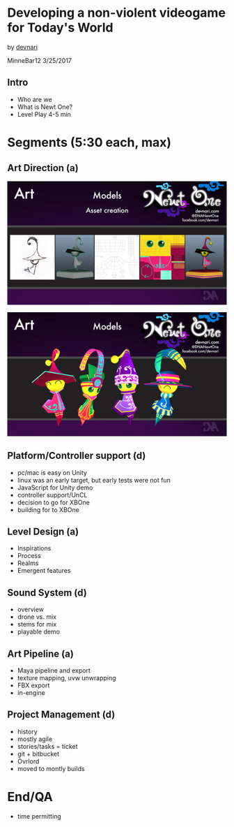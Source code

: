 Developing a non-violent videogame for Today's World
====================================================

by [devnari](http://devnari.com)

MinneBar12 3/25/2017 

Intro
---------
- Who are we
- What is Newt One?
- Level Play 4-5 min

Segments (5:30 each, max)
====================

Art Direction (a)
-----------------
![Models1](MO1.png)

![Models2](MO2.png)

 
Platform/Controller support (d)
-------------------------------
 - pc/mac is easy on Unity
 - linux was an early target, but early tests were not fun
 - JavaScript for Unity demo
 - controller support/UnCL
 - decision to go for XBOne
 - building for to XBOne

Level Design (a)
----------------
 - Inspirations
 - Process
 - Realms
 - Emergent features
 
Sound System (d)
----------------
 - overview
 - drone vs. mix
 - stems for mix
 - playable demo

Art Pipeline (a)
----------------
 - Maya pipeline and export
 - texture mapping, uvw unwrapping
 - FBX export
 - in-engine

Project Management (d)
----------------------
 - history
 - mostly agile
 - stories/tasks = ticket
 - git + bitbucket 
 - Ovrlord
 - moved to montly builds

End/QA
======
- time permitting
